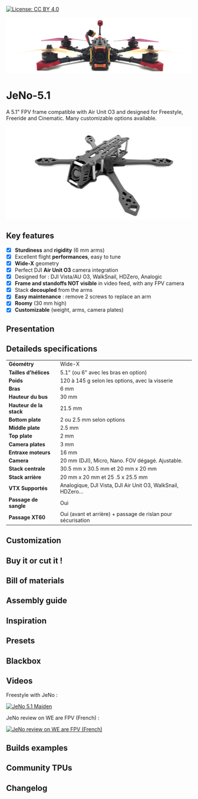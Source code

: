 [![License: CC BY 4.0](https://img.shields.io/badge/License-CC_BY_4.0-lightgrey.svg)](https://creativecommons.org/licenses/by/4.0/)

![](./images/JeNo_front.jpg)

# JeNo-5.1
A 5.1" FPV frame compatible with Air Unit O3 and designed for Freestyle, Freeride and Cinematic. Many customizable options available.

![](./images/JeNo_3d_classic.jpg)

## Key features
- [x] **Sturdiness** and **rigidity** (6 mm arms)
- [x] Excellent flight **performances**, easy to tune
- [x] **Wide-X** geometry
- [x] Perfect DJI **Air Unit O3** camera integration
- [x] Designed for : DJI Vista/AU O3, WalkSnail, HDZero, Analogic
- [x] **Frame and standoffs NOT visible** in video feed, with any FPV camera
- [x] Stack **decoupled** from the arms
- [x] **Easy maintenance** : remove 2 screws to replace an arm
- [x] **Roomy** (30 mm high)
- [x] **Customizable** (weight, arms, camera plates)

## Presentation


## Detaileds specifications

||| 
| :--- | :--- |
 | **Géométry** | Wide-X | 
 | **Tailles d'hélices** | 5.1" (ou 6" avec les bras en option) | 
 | **Poids** | 120 à 145 g selon les options, avec la visserie | 
 | **Bras** | 6 mm | 
 | **Hauteur du bus** | 30 mm | 
 | **Hauteur de la stack** | 21.5 mm | 
 | **Bottom plate** | 2 ou 2.5 mm selon options | 
 | **Middle plate** | 2.5 mm | 
 | **Top plate** | 2 mm | 
 | **Camera plates** | 3 mm | 
 | **Entraxe moteurs** | 16 mm | 
 | **Camera** | 20 mm (DJI), Micro, Nano. FOV dégagé. Ajustable.
 | **Stack centrale** | 30.5 mm x 30.5 mm et 20 mm x 20 mm | 
 | **Stack arrière** | 20 mm x 20 mm et 25 .5 x 25.5 mm | 
 | **VTX Supportés** | Analogique, DJI Vista, DJI Air Unit O3, WalkSnail, HDZero… | 
 | **Passage de sangle** | Oui | 
 | **Passage XT60** | Oui (avant et arrière) + passage de rislan pour sécurisation | 

## Customization


## Buy it or cut it !


## Bill of materials


## Assembly guide


## Inspiration


## Presets


## Blackbox


## Videos
Freestyle with JeNo :

[![JeNo 5.1 Maiden](https://img.youtube.com/vi/Fe3_sJf0j6o/0.jpg)](https://www.youtube.com/watch?v=Fe3_sJf0j6o "JeNo 5.1 Maiden - Click to Watch!")

JeNo review on WE are FPV (French) :

[![JeNo review on WE are FPV (French)](https://img.youtube.com/vi/RtPTJsno8Kg/0.jpg)](https://www.youtube.com/watch?v=RtPTJsno8Kg "JeNo review on WE are FPV (French) - Click to Watch!")

## Builds examples


## Community TPUs


## Changelog


